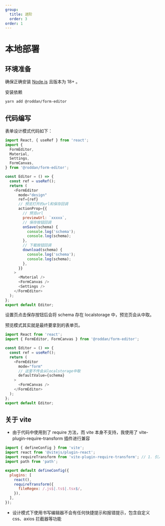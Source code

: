```yaml
---
group:
  title: 进阶
  order: 3
order: 1
---
```


# 本地部署

## 环境准备

确保正确安装 <a href='https://nodejs.org/en/' target='_blank'>Node.js</a> 且版本为 18+ 。

安装依赖

```sh
yarn add @roddan/form-editor
```

## 代码编写

表单设计模式代码如下：

```javascript
import React, { useRef } from 'react';
import {
  FormEditor,
  Material,
  Settings,
  FormCanvas,
} from '@roddan/form-editor';

const Editor = () => {
  const ref = useRef();
  return (
    <FormEditor
      mode="design"
      ref={ref}
      // 预览打开的url和保存回调
      actionProp={{
        // 预览url
        previewUrl: `xxxxx`,
        // 保存按钮回调
        onSave(schema) {
          console.log('schema');
          console.log(schema);
        },
        // 下载按钮回调
        download(schema) {
          console.log('schema');
          console.log(schema);
        },
      }}
    >
      <Material />
      <FormCanvas />
      <Settings />
    </FormEditor>
  );
};
export default Editor;
```

设置页点击保存按钮后会将 schema 存在 localstorage 中，预览页会从中取。

预览模式其实就是最终要拿到的表单页。

```javascript
import React from 'react';
import { FormEditor, FormCanvas } from '@roddan/form-editor';

const Editor = () => {
  const ref = useRef();
  return (
    <FormEditor
      mode="form"
      // 这里不传会从localstorage中取
      defaultValue={schema}
    >
      <FormCanvas />
    </FormEditor>
  );
};
export default Editor;
```

## 关于 vite

- 由于代码中使用到了 require 方法，而 vite 本身不支持，我使用了 vite-plugin-require-transform 插件进行兼容

```javascript
import { defineConfig } from 'vite';
import react from '@vitejs/plugin-react';
import requireTransform from 'vite-plugin-require-transform'; // 1. 引入插件
import path from 'path';

export default defineConfig({
  plugins: [
    react(),
    requireTransform({
      fileRegex: /.js$|.ts$|.tsx$/,
    }),
  ],
});
```

- 设计模式下使用书写编辑器不会有任何快捷提示和报错提示，包含自定义 css、axios 拦截器等功能
